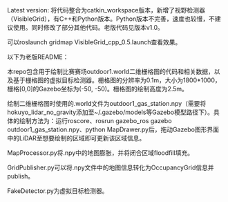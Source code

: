 Latest version: 将代码整合为catkin_workspace版本，新增了视野检测器（VisibleGrid），有C++和Python版本。Python版本不完善，速度也较慢，不建议使用。同时修改了部分其他代码。老版代码见版本v1.0。

可以roslaunch gridmap VisibleGrid_cpp_0.5.launch查看效果。

以下为老版README：

本repo包含用于绘制比赛赛场outdoor1.world二维栅格图的代码和相关数据，以及基于栅格图的虚拟目标检测器。栅格图的分辨率为0.1m，大小为1800*1000，栅格[0,0]的Gazebo坐标为(-50, -50)。栅格图的绘制高度为2.5m。

绘制二维栅格图时使用的.world文件为outdoor1_gas_station.npy（需要将hokuyo_lidar_no_gravity添加至~/.gazebo/models等Gazebo模型路径下）。具体的绘制方法为：运行roscore、rosrun gazebo_ros gazebo outdoor1_gas_station.npy、python MapDrawer.py后，拖动Gazebo图形界面中的LiDAR至想要绘制的区域即可更新该区域信息。

MapProcessor.py将.npy中的地图膨胀，并将闭合区域floodfill填充。

GridPublisher.py可以将.npy文件中的地图信息转化为OccupancyGrid信息并publish。

FakeDetector.py为虚拟目标检测器。


